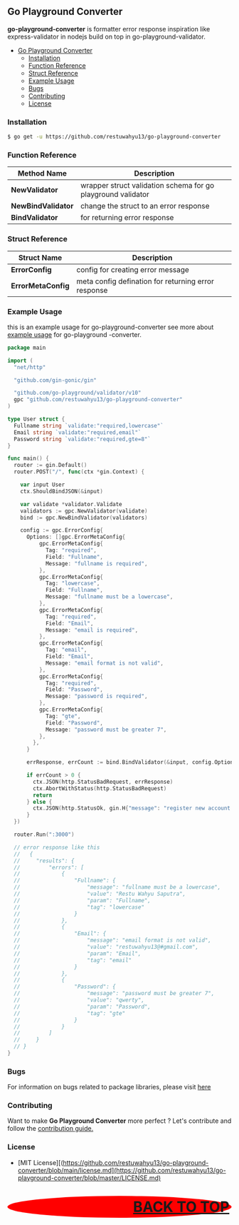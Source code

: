 ## Go Playground Converter

**go-playground-converter** is formatter error response inspiration like express-validator in nodejs build on top in
go-playground-validator.

- [Go Playground Converter](#go-playground-converter)
  - [Installation](#installation)
  - [Function Reference](#function-reference)
  - [Struct Reference](#struct-reference)
  - [Example Usage](#example-usage)
  - [Bugs](#bugs)
  - [Contributing](#contributing)
  - [License](#license)

### Installation

```sh
$ go get -u https://github.com/restuwahyu13/go-playground-converter
```

### Function Reference

| Method Name          | Description                                                  |
| -------------------- | ------------------------------------------------------------ |
| **NewValidator**     | wrapper struct validation schema for go playground validator |
| **NewBindValidator** | change the struct to an error response                       |
| **BindValidator**    | for returning error response                                 |

### Struct Reference

| Struct Name         | Description                                         |
| ------------------- | --------------------------------------------------- |
| **ErrorConfig**     | config for creating error message                   |
| **ErrorMetaConfig** | meta config defination for returning error response |

### Example Usage

this is an example usage for go-playground-converter see more about
[example usage](https://github.com/restuwahyu13/go-playground-converter/tree/master/example) for go-playground -converter.

```go
package main

import (
  "net/http"

  "github.com/gin-gonic/gin"

  "github.com/go-playground/validator/v10"
  gpc "github.com/restuwahyu13/go-playground-converter"
)

type User struct {
  Fullname string `validate:"required,lowercase"`
  Email string `validate:"required,email"`
  Password string `validate:"required,gte=8"`
}

func main() {
  router := gin.Default()
  router.POST("/", func(ctx *gin.Context) {

    var input User
    ctx.ShouldBindJSON(&input)

    var validate *validator.Validate
    validators := gpc.NewValidator(validate)
    bind := gpc.NewBindValidator(validators)

    config := gpc.ErrorConfig{
      Options: []gpc.ErrorMetaConfig{
          gpc.ErrorMetaConfig{
            Tag: "required",
            Field: "Fullname",
            Message: "fullname is required",
          },
          gpc.ErrorMetaConfig{
            Tag: "lowercase",
            Field: "Fullname",
            Message: "fullname must be a lowercase",
          },
          gpc.ErrorMetaConfig{
            Tag: "required",
            Field: "Email",
            Message: "email is required",
          },
          gpc.ErrorMetaConfig{
            Tag: "email",
            Field: "Email",
            Message: "email format is not valid",
          },
          gpc.ErrorMetaConfig{
            Tag: "required",
            Field: "Password",
            Message: "password is required",
          },
          gpc.ErrorMetaConfig{
            Tag: "gte",
            Field: "Password",
            Message: "password must be greater 7",
          },
        },
      }

      errResponse, errCount := bind.BindValidator(&input, config.Options)

      if errCount > 0 {
        ctx.JSON(http.StatusBadRequest, errResponse)
        ctx.AbortWithStatus(http.StatusBadRequest)
        return
      } else {
        ctx.JSON(http.StatusOk, gin.H{"message": "register new account successfully"})
      }
  })

  router.Run(":3000")

  // error response like this
  //   {
  //     "results": {
  //         "errors": [
  //             {
  //                 "Fullname": {
  //                     "message": "fullname must be a lowercase",
  //                     "value": "Restu Wahyu Saputra",
  //                     "param": "Fullname",
  //                     "tag": "lowercase"
  //                 }
  //             },
  //             {
  //                 "Email": {
  //                     "message": "email format is not valid",
  //                     "value": "restuwahyu13@#gmail.com",
  //                     "param": "Email",
  //                     "tag": "email"
  //                 }
  //             },
  //             {
  //                 "Password": {
  //                     "message": "password must be greater 7",
  //                     "value": "qwerty",
  //                     "param": "Password",
  //                     "tag": "gte"
  //                 }
  //             }
  //         ]
  //     }
  // }
}
```

### Bugs

For information on bugs related to package libraries, please visit
[here](https://github.com/restuwahyu13/go-playground-converter/issues)

### Contributing

Want to make **Go Playground Converter** more perfect ? Let's contribute and follow the
[contribution guide.](https://github.com/restuwahyu13/go-playground-converter/blob/master/CONTRIBUTING.md)

### License

- [MIT
  License][(https://github.com/restuwahyu13/go-playground-converter/blob/main/license.md](https://github.com/restuwahyu13/go-playground-converter/blob/master/LICENSE.md)

<p align="right" style="padding: 5px; border-radius: 100%; background-color: red; font-size: 2rem;">
  <b><a href="#go-playground-converter">BACK TO TOP</a></b>
</p>
